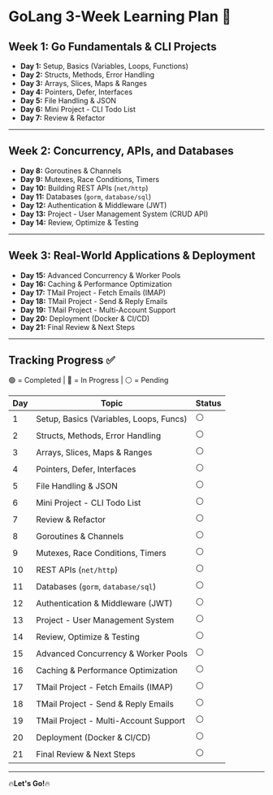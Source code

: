 # **GoLang 3-Week Learning Plan 🚀**

## **Week 1: Go Fundamentals & CLI Projects**

- **Day 1:** Setup, Basics (Variables, Loops, Functions)
- **Day 2:** Structs, Methods, Error Handling
- **Day 3:** Arrays, Slices, Maps & Ranges
- **Day 4:** Pointers, Defer, Interfaces
- **Day 5:** File Handling & JSON
- **Day 6:** Mini Project - CLI Todo List
- **Day 7:** Review & Refactor

---

## **Week 2: Concurrency, APIs, and Databases**

- **Day 8:** Goroutines & Channels
- **Day 9:** Mutexes, Race Conditions, Timers
- **Day 10:** Building REST APIs (`net/http`)
- **Day 11:** Databases (`gorm`, `database/sql`)
- **Day 12:** Authentication & Middleware (JWT)
- **Day 13:** Project - User Management System (CRUD API)
- **Day 14:** Review, Optimize & Testing

---

## **Week 3: Real-World Applications & Deployment**

- **Day 15:** Advanced Concurrency & Worker Pools
- **Day 16:** Caching & Performance Optimization
- **Day 17:** TMail Project - Fetch Emails (IMAP)
- **Day 18:** TMail Project - Send & Reply Emails
- **Day 19:** TMail Project - Multi-Account Support
- **Day 20:** Deployment (Docker & CI/CD)
- **Day 21:** Final Review & Next Steps

---

## **Tracking Progress ✅**

🟢 = Completed | 🔄 = In Progress | ⚪ = Pending

| Day | Topic                                   | Status |
| --- | --------------------------------------- | ------ |
| 1   | Setup, Basics (Variables, Loops, Funcs) | ⚪     |
| 2   | Structs, Methods, Error Handling        | ⚪     |
| 3   | Arrays, Slices, Maps & Ranges           | ⚪     |
| 4   | Pointers, Defer, Interfaces             | ⚪     |
| 5   | File Handling & JSON                    | ⚪     |
| 6   | Mini Project - CLI Todo List            | ⚪     |
| 7   | Review & Refactor                       | ⚪     |
| 8   | Goroutines & Channels                   | ⚪     |
| 9   | Mutexes, Race Conditions, Timers        | ⚪     |
| 10  | REST APIs (`net/http`)                  | ⚪     |
| 11  | Databases (`gorm`, `database/sql`)      | ⚪     |
| 12  | Authentication & Middleware (JWT)       | ⚪     |
| 13  | Project - User Management System        | ⚪     |
| 14  | Review, Optimize & Testing              | ⚪     |
| 15  | Advanced Concurrency & Worker Pools     | ⚪     |
| 16  | Caching & Performance Optimization      | ⚪     |
| 17  | TMail Project - Fetch Emails (IMAP)     | ⚪     |
| 18  | TMail Project - Send & Reply Emails     | ⚪     |
| 19  | TMail Project - Multi-Account Support   | ⚪     |
| 20  | Deployment (Docker & CI/CD)             | ⚪     |
| 21  | Final Review & Next Steps               | ⚪     |

---


🔥**Let's Go!**🔥


